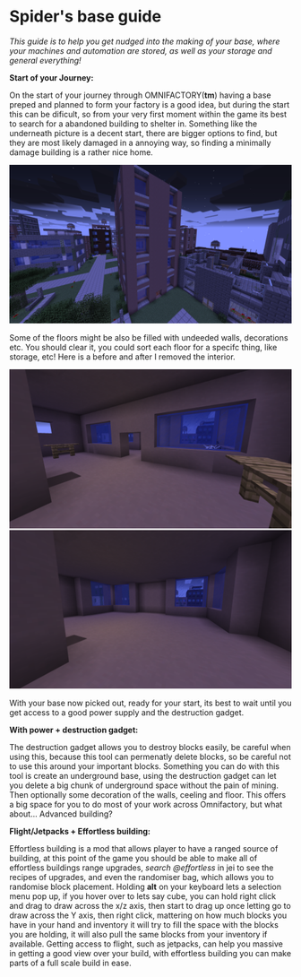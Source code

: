 # Spider's base guide

*This guide is to help you get nudged into the making of your base, where your machines and automation are stored, as well as your storage and general everything!*

**Start of your Journey:**

On the start of your journey through OMNIFACTORY(**tm**) having a base preped and planned to 
form your factory is a good idea, but during the start this can be dificult, so from your
very first moment within the game its best to search for a abandoned building to shelter in. Something like the underneath picture is 
a decent start, there are bigger options to find, but they are most likely damaged in a annoying way, so finding
a minimally damage building is a rather nice home.

![basexampleone](files/Base/Base1.png)


Some of the floors might be also be filled with undeeded walls, decorations etc. You should clear it, you could
 sort each floor for a specifc thing, like storage, etc! Here is a before and after I removed the interior.
 
 ![basexampleone](files/Base/Base2.png)
 ![basexampleone](files/Base/Base3.png)
 
 
With your base now picked out, ready for your start, its best to wait until you get access to a good power supply
and the destruction gadget.

**With power + destruction gadget:**

The destruction gadget allows you to destroy blocks easily, be careful when using this, because this tool can
permenatly delete blocks, so be careful not to use this around your important blocks. Something you
can do with this tool is create an underground base, using the destruction gadget can let you delete
a big chunk of underground space without the pain of mining. Then optionally some decoration of the walls, ceeling
and floor. This offers a big space for you to do most of your work across Omnifactory, but what about... Advanced
building?

**Flight/Jetpacks + Effortless building:**

Effortless building is a mod that allows player to have a ranged source of building, at this point of the game you 
should be able to make all of effortless buildings range upgrades, *search @effortless* in jei to see the recipes of
upgrades, and even the randomiser bag, which allows you to randomise block placement. Holding **alt** on your keyboard
 lets a selection menu pop up,  if you  hover over to lets say cube, you can hold right click and drag to draw across
 the x/z axis, then start to drag up once letting go to draw across the Y axis, then right click, mattering on how much
 blocks you have in your hand and inventory it will try to fill the space with the blocks you are holding, it will also
 pull the same blocks from your inventory if available. Getting access to flight, such as jetpacks, can help you massive
 in getting a good view over your build, with effortless building you can make parts of a full scale build in ease.

